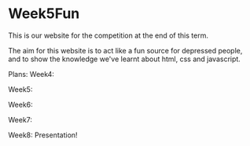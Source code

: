 # Week5Fun

This is our website for the competition at the end of this term.

The aim for this website is to act like a fun source for depressed people, and to show the knowledge we've learnt about html, css and javascript.

Plans:
Week4:

Week5:

Week6:

Week7:

Week8:
Presentation!





